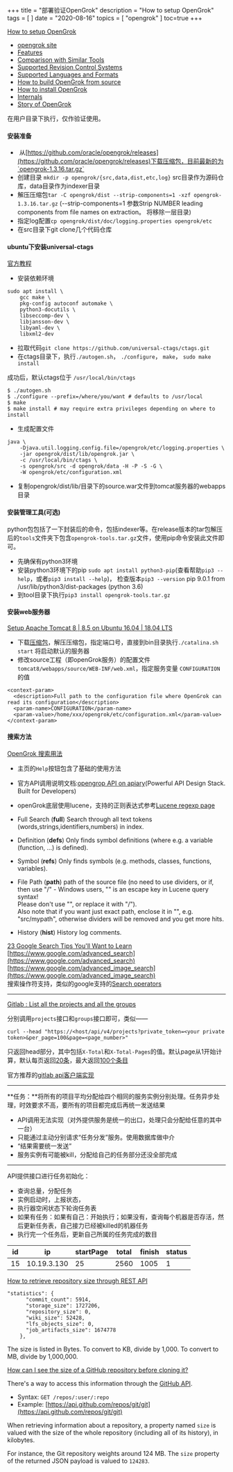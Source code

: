 +++
title = "部署验证OpenGrok"
description = "How to setup OpenGrok"
tags = [
]
date = "2020-08-16"
topics = [
    "opengrok"
]
toc=true
+++

[How to setup OpenGrok](https://github.com/oracle/opengrok/wiki/How-to-setup-OpenGrok)

*   [opengrok site](https://oracle.github.io/opengrok/)
*   [Features](https://github.com/oracle/opengrok/wiki/Features)
*   [Comparison with Similar Tools](https://github.com/oracle/opengrok/wiki/Comparison-with-Similar-Tools)
*   [Supported Revision Control Systems](https://github.com/oracle/opengrok/wiki/Supported-Revision-Control-Systems)
*   [Supported Languages and Formats](https://github.com/oracle/opengrok/wiki/Supported-Languages-and-Formats)
*   [How to build OpenGrok from source](https://github.com/oracle/opengrok/wiki/How-to-build-OpenGrok-from-source)
*   [How to install OpenGrok](https://github.com/oracle/opengrok/wiki/How-to-install-OpenGrok)
*   [Internals](https://github.com/oracle/opengrok/wiki/Internals)
*   [Story of OpenGrok](https://github.com/oracle/opengrok/wiki/Story-of-OpenGrok)


在用户目录下执行，仅作验证使用。

#### 安装准备
-  从[https://github.com/oracle/opengrok/releases](https://github.com/oracle/opengrok/releases)下载压缩包，目前最新的为`opengrok-1.3.16.tar.gz`
- 创建目录 `mkdir -p opengrok/{src,data,dist,etc,log}` src目录作为源码仓库，data目录作为indexer目录
- 解压压缩包`tar -C opengrok/dist --strip-components=1 -xzf opengrok-1.3.16.tar.gz` (--strip-components=1 参数Strip NUMBER leading components from file names on extraction。 将移除一层目录)
- 指定log配置`cp opengrok/dist/doc/logging.properties opengrok/etc`
- 在src目录下git clone几个代码仓库

####  ubuntu下安装universal-ctags 

[官方教程](https://github.com/universal-ctags/ctags/blob/master/docs/autotools.rst)

- 安装依赖环境 
```
sudo apt install \
    gcc make \
    pkg-config autoconf automake \
    python3-docutils \
    libseccomp-dev \
    libjansson-dev \
    libyaml-dev \
    libxml2-dev
```

- 拉取代码`git clone https://github.com/universal-ctags/ctags.git` 
- 在ctags目录下，执行`./autogen.sh`， `./configure`， `make`， `sudo make install`

成功后，默认ctags位于 `/usr/local/bin/ctags` 


```
$ ./autogen.sh
$ ./configure --prefix=/where/you/want # defaults to /usr/local
$ make
$ make install # may require extra privileges depending on where to install
```

- 生成配置文件

```
java \
    -Djava.util.logging.config.file=/opengrok/etc/logging.properties \
    -jar opengrok/dist/lib/opengrok.jar \
    -c /usr/local/bin/ctags \
    -s opengrok/src -d opengrok/data -H -P -S -G \
    -W opengrok/etc/configuration.xml 
```

- 复制opengrok/dist/lib/目录下的source.war文件到tomcat服务器的webapps目录

#### 安装管理工具(可选)

python包包括了一下封装后的命令，包括indexer等。在release版本的tar包解压后的`tools`文件夹下包含`opengrok-tools.tar.gz`文件，使用pip命令安装此文件即可。

- 先确保有python3环境
- 安装python3环境下的pip `sudo apt install python3-pip`(查看帮助`pip3 --help`，或者`pip3 install --help`)， 检查版本`pip3 --version` pip 9.0.1 from /usr/lib/python3/dist-packages (python 3.6)
- 到tool目录下执行`pip3 install opengrok-tools.tar.gz`

#### 安装web服务器

[Setup Apache Tomcat 8 | 8.5 on Ubuntu 16.04 | 18.04 LTS](https://websiteforstudents.com/setup-apache-tomcat-8-8-5-on-ubuntu-16-04-18-04-lts/)

- 下载[压缩包](https://tomcat.apache.org/download-80.cgi)，解压压缩包，指定端口号，直接到bin目录执行`./catalina.sh start` 将启动默认的服务器
- 修改source工程（即openGrok服务）的配置文件`tomcat8/webapps/source/WEB-INF/web.xml`，指定服务变量 `CONFIGURATION`的值

```
<context-param>
  <description>Full path to the configuration file where OpenGrok can read its configuration</description>
  <param-name>CONFIGURATION</param-name>
  <param-value>/home/xxx/opengrok/etc/configuration.xml</param-value>
</context-param>
```


#### 搜索方法

[OpenGrok 搜索用法](https://www.jianshu.com/p/d41d1ca66a2f)

- 主页的`Help`按钮包含了基础的使用方法
- 官方API调用说明文档:[opengrop API on apiary](https://opengrok.docs.apiary.io/)(Powerful API Design Stack. Built for Developers)
- openGrok底层使用lucene，支持的正则表达式参考[Lucene regexp page](http://lucene.apache.org/core/8_5_2/core/org/apache/lucene/util/automaton/RegExp.html)

- Full Search	(**full**) Search through all text tokens (words,strings,identifiers,numbers) in index.
- Definition	(**defs**) Only finds symbol definitions (where e.g. a variable (function, ...) is defined).
- Symbol	(**refs**)  Only finds symbols (e.g. methods, classes, functions, variables).
- File Path (**path**)	path of the source file (no need to use dividers, or if, then use "/" - Windows users, "\" is an escape key in Lucene query syntax!   
Please don't use "\", or replace it with "/").    
Also note that if you want just exact path, enclose it in "", e.g. "src/mypath", otherwise dividers will be removed and you get more hits.  
- History	(**hist**) History log comments.

[23 Google Search Tips You'll Want to Learn](https://www.pcmag.com/how-to/23-google-search-tips-youll-want-to-learn)  
[https://www.google.com/advanced_search](https://www.google.com/advanced_search)  
[https://www.google.com/advanced_image_search](https://www.google.com/advanced_image_search)  
搜索操作符支持，类似的google支持的[Search operators](https://support.google.com/websearch/answer/2466433)

--- 

[Gitlab : List all the projects and all the groups](https://stackoverflow.com/a/45087988/1087122)

分别调用`projects`接口和`groups`接口即可，类似—— 

`curl --head "https://<host/api/v4/projects?private_token=<your private token>&per_page=100&page=<page_number>" `

只返回head部分，其中包括`X-Total`和`X-Total-Pages`的值。默认page从1开始计算，默认每页返回[20条](https://docs.gitlab.com/ce/api/#pagination)，最大返回[100个条目](https://docs.gitlab.com/11.11/ee/api/README.html#pagination)

官方推荐的[gitlab api客户端实现](https://about.gitlab.com/partners/#api-clients)

---

**任务：**将所有的项目平均分配给四个相同的服务实例分别处理。任务异步处理，时效要求不高，要所有的项目都完成后再统一发送结果

- API调用无法实现（对外提供服务是统一的出口，处理只会分配给任意的其中一台）
- 只能通过主动分别请求“任务分发”服务。使用数据库做中介
- “结果需要统一发送”
- 服务实例有可能被kill，分配给自己的任务部分还没全部完成

---

API提供接口进行任务初始化：

- 查询总量，分配任务
- 实例启动时，上报状态，
- 执行器空闲状态下轮询任务表
- 如果有任务：如果有自己：开始执行；如果没有，查询每个机器是否存活，然后更新任务表，自己接力已经被killed的机器任务
- 执行完一个任务后，更新自己所属的任务完成的数目


|id|ip|startPage|total|finish|status|
|---------|---------|---------|---------|---------|---------|
|15|10.19.3.130|25|2560|1005|1|


[How to retrieve repository size through REST API](https://forum.gitlab.com/t/how-to-retrieve-repository-size-through-rest-api/28088/2)

```
"statistics": {
      "commit_count": 5914,
      "storage_size": 1727206,
      "repository_size": 0,
      "wiki_size": 52428,
      "lfs_objects_size": 0,
      "job_artifacts_size": 1674778
    },
```
The size is listed in Bytes. To convert to KB, divide by 1,000. To convert to MB, divide by 1,000,000.

[How can I see the size of a GitHub repository before cloning it?](https://stackoverflow.com/questions/8646517/how-can-i-see-the-size-of-a-github-repository-before-cloning-it)

There's a way to access this information through the [GitHub API](https://docs.github.com/en/rest/reference/repos).

*   Syntax: `GET /repos/:user/:repo`
*   Example: [https://api.github.com/repos/git/git](https://api.github.com/repos/git/git)

When retrieving information about a repository, a property named `size` is valued with the size of the whole repository (including all of its history), in kilobytes.

For instance, the Git repository weights around 124 MB. The `size` property of the returned JSON payload is valued to `124283`.
